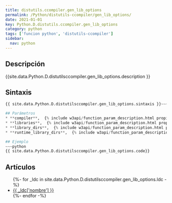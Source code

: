 ```yaml
---
title: distutils.ccompiler.gen_lib_options
permalink: /Python/distutils-ccompiler/gen_lib_options/
date: 2021-01-01
key: Python.D.distutils.ccompiler.gen_lib_options
category: python
tags: ['funcion python', 'distutils-ccompiler']
sidebar: 
  nav: python
---
```


## Descripción
{{site.data.Python.D.distutilsccompiler.gen_lib_options.description }}

## Sintaxis
~~~python
{{ site.data.Python.D.distutilsccompiler.gen_lib_options.sintaxis }}~~~

## Parámetros
* **compiler**,  {% include w3api/function_param_description.html propiedad=site.data.Python.D.distutils.ccompiler.gen_lib_options valor="compiler" %}
* **libraries**,  {% include w3api/function_param_description.html propiedad=site.data.Python.D.distutils.ccompiler.gen_lib_options valor="libraries" %}
* **library_dirs**,  {% include w3api/function_param_description.html propiedad=site.data.Python.D.distutils.ccompiler.gen_lib_options valor="library_dirs" %}
* **runtime_library_dirs**,  {% include w3api/function_param_description.html propiedad=site.data.Python.D.distutils.ccompiler.gen_lib_options valor="runtime_library_dirs" %}

## Ejemplo
~~~python
{{ site.data.Python.D.distutilsccompiler.gen_lib_options.code}}
~~~

## Artículos
<ul>
{%- for _ldc in site.data.Python.D.distutilsccompiler.gen_lib_options.ldc -%}
   <li>
       <a href="{{_ldc['url'] }}">{{ _ldc['nombre'] }}</a>
   </li>
{%- endfor -%}
</ul>
